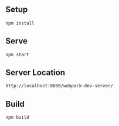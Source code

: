 ## Setup

`npm install`

## Serve

`npm start`

## Server Location

`http://localhost:8080/webpack-dev-server/`

## Build 

`npm build`
